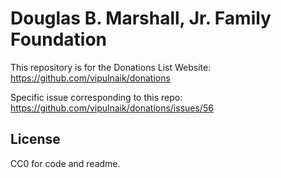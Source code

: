 # Douglas B. Marshall, Jr. Family Foundation

This repository is for the Donations List Website: https://github.com/vipulnaik/donations

Specific issue corresponding to this repo: https://github.com/vipulnaik/donations/issues/56

## License

CC0 for code and readme.
